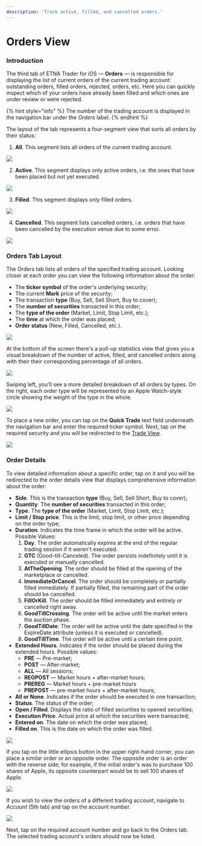 ```yaml
---
description: 'Track active, filled, and cancelled orders.'
---
```


# Orders View

### Introduction

The third tab of ETNA Trader for iOS — **Orders** — is responsible for displaying the list of current orders of the current trading account: outstanding orders, filled orders, rejected, orders, etc. Here you can quickly inspect which of your orders have already been filled and which ones are under review or were rejected. 

{% hint style="info" %}
The number of the trading account is displayed in the navigation bar under the _Orders_ label.
{% endhint %}

The layout of the tab represents a four-segment view that sorts all orders by their status:

1. **All**. This segment lists all orders of the current trading account.

![](../../.gitbook/assets/img_0045_iphonexspacegrey_portrait.png)

2. **Active**. This segment displays only active orders, i.e. the ones that have been placed but not yet executed.

![](../../.gitbook/assets/img_0046_iphonexspacegrey_portrait.png)

3. **Filled**. This segment displays only filled orders.

![](../../.gitbook/assets/img_0047_iphonexspacegrey_portrait.png)

4. **Cancelled**. This segment lists cancelled orders, i.e. orders that have been cancelled by the execution venue due to some error.

![](../../.gitbook/assets/img_0048_iphonexspacegrey_portrait.png)

### Orders Tab Layout

The Orders tab lists all orders of the specified trading account. Looking closer at each order you can view the following information about the order:

* The **ticker symbol** of the order's underlying security;
* The current **Mark** price of the security;
* The transaction **type** \(Buy, Sell, Sell Short, Buy to cover\);
* The **number of securities** transacted in this order;
* The **type of the order** \(Market, Limit, Stop Limit, etc.\);
* The **time** at which the order was placed;
* **Order status** \(New, Filled, Cancelled, etc.\).

![](../../.gitbook/assets/img_0046.png)

At the bottom of the screen there's a pull-up statistics view that gives you a visual breakdown of the number of active, filled, and cancelled orders along with their their corresponding percentage of all orders.

![](../../.gitbook/assets/img_0050_iphonexspacegrey_portrait.png)

Swiping left, you'll see a more detailed breakdown of all orders by types. On the right, each order type will be represented by an Apple Watch-style circle showing the weight of the type in the whole.

![](../../.gitbook/assets/img_0051_iphonexspacegrey_portrait.png)

To place a new order, you can tap on the **Quick Trade** text field underneath the navigation bar and enter the required ticker symbol. Next, tap on the required security and you will be redirected to the [Trade View](quotes-view/trade-view/).

![](../../.gitbook/assets/img_0049_iphonexspacegrey_portrait.png)

### Order Details

To view detailed information about a specific order, tap on it and you will be redirected to the order details view that displays comprehensive information about the order:

* **Side**. This is the transaction **type** \(Buy, Sell, Sell Short, Buy to cover\);
* **Quantity**. The **number of securities** transacted in this order;
* **Type**. The **type of the order** \(Market, Limit, Stop Limit, etc.\);
* **Limit / Stop price**. This is the limit, stop limit, or other price depending on the order type;
* **Duration**. Indicates the time frame in which the order will be active. Possible Values:
  1. **Day**. The order automatically expires at the end of the regular trading session if it weren't executed.
  2. **GTC** \(Good-till-Canceled\). The order persists indefinitely until it is executed or manually cancelled.
  3. **AtTheOpening**. The order should be filled at the opening of the marketplace or cancelled.
  4. **ImmediateOrCancel**. The order should be completely or partially filled immediately. If partially filled, the remaining part of the order should be cancelled.
  5. **FillOrKill**. The order should be filled immediately and entirely or cancelled right away.
  6. **GoodTillCrossing**. The order will be active until the market enters the auction phase.
  7. **GoodTillDate**. The order will be active until the date specified in the ExpireDate attribute \(unless it is executed or cancelled\).
  8. **GoodTillTime**. The order will be active until a certain time point.
* **Extended Hours**. Indicates if the order should be placed during the extended hours. Possible values:
  * **PRE** — Pre-market;
  * **POST** — After-market;
  * **ALL** — All sessions;
  * **REGPOST** — Market hours + after-market hours;
  * **PREREG** — Market hours + pre-market hours
  * **PREPOST** — pre-market hours + after-market hours;
* **All or None**. Indicates if the order should be executed in one transaction;
* **Status**. The status of the order;
* **Open / Filled**. Displays the ratio of filled securities to opened securities;
* **Execution Price**. Actual price at which the securities were transacted;
* **Entered on**. The date on which the order was placed;
* **Filled on**. This is the date on which the order was filled.

![](../../.gitbook/assets/img_0052_iphonexspacegrey_portrait.png)

If you tap on the little ellipsis button in the upper right-hand corner, you can place a similar order or an opposite order. The opposite order is an order with the reverse side; for example, if the initial order's was to purchase 100 shares of Apple, its opposite counterpart would be to sell 100 shares of Apple.

![](../../.gitbook/assets/img_0053_iphonexspacegrey_portrait.png)



If you wish to view the orders of a different trading account, navigate to _Account_ \(5th tab\) and tap on the account number. 

![](../../.gitbook/assets/img_d274947473bf-1_iphonexspacegrey_portrait.png)

Next, tap on the required account number and go back to the Orders tab. The selected trading account's orders should now be listed.

